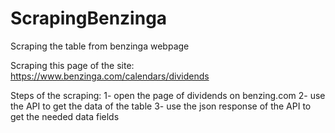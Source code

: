 # ScrapingBenzinga
 Scraping the table from benzinga webpage

Scraping this page of the site:
https://www.benzinga.com/calendars/dividends

Steps of the scraping:
1- open the page of dividends on benzing.com
2- use the API to get the data of the table
3- use the json response of the API to get the needed data fields

